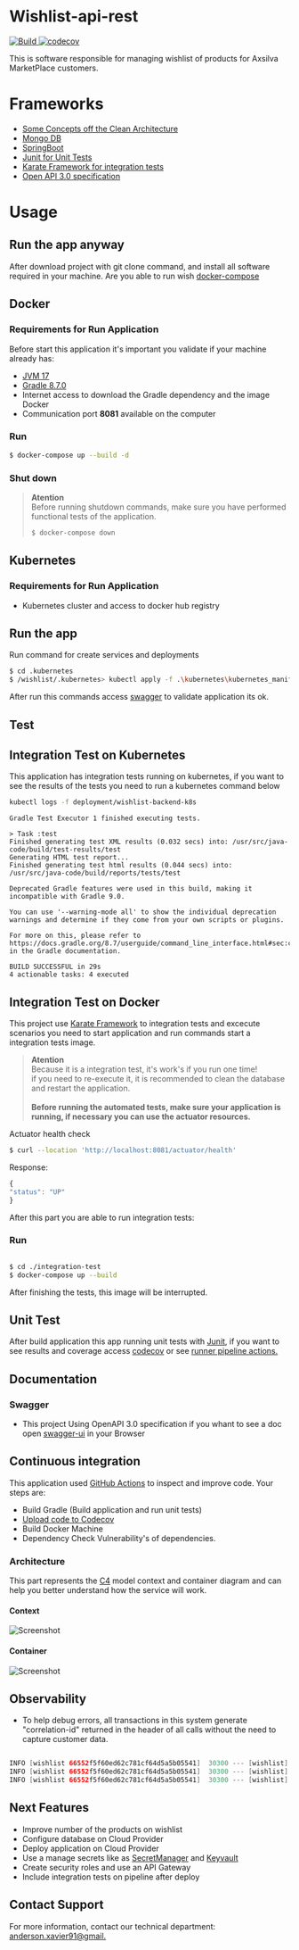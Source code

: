 # Wishlist-api-rest

<p>
    <a href="https://github.com/axsilva1991/wishlist/actions">
        <img alt="Build" src="https://github.com/axsilva1991/wishlist/actions/workflows/build.yml/badge.svg" />
    </a>
    <a href="https://codecov.io/github/axsilva1991/wishlist" >
        <img src="https://codecov.io/github/axsilva1991/wishlist/graph/badge.svg?token=2wPBRvdK5P" alt="codecov"/>
    </a>
</p>

This is software responsible for managing wishlist of products for Axsilva MarketPlace customers.

# Frameworks

* [Some Concepts off the Clean Architecture](https://www.amazon.com.br/Clean-Architecture-Craftsmans-Software-Structure/dp/0134494164)
* [Mongo DB](https://www.mongodb.com/docs/manual/tutorial/install-mongodb-community-with-docker/)
* [SpringBoot](https://docs.spring.io/spring-boot/docs/current/reference/htmlsingle/)
* [Junit for Unit Tests](https://junit.org/junit5/docs/current/user-guide/)
* [Karate Framework for integration tests](https://github.com/karatelabs/karate)
* [Open API 3.0 specification](https://swagger.io/specification/)

# Usage
## Run the app anyway
After download project with git clone command, and install all software required in your machine.
Are you able to run wish [docker-compose](https://docs.docker.com/compose/)
## Docker

### Requirements for Run Application
Before start this application it's important you validate if your machine already has:
* [JVM 17](https://www.oracle.com/java/technologies/downloads/#java17)
* [Gradle 8.7.0](https://gradle.org/install/)
* Internet access to download the Gradle dependency and the image Docker
* Communication port <b>8081</b> available on the computer

### Run
```bash
$ docker-compose up --build -d
```

### Shut down
>**Atention** <br>
> Before running shutdown commands, make sure you have performed functional tests of the application.<br>
> ```bash
> $ docker-compose down
> ```

## Kubernetes 

### Requirements for Run Application
- Kubernetes cluster and access to docker hub registry<br>

## Run the app
Run command for create services and deployments

```bash
$ cd .kubernetes
$ /wishlist/.kubernetes> kubectl apply -f .\kubernetes\kubernetes_manifest.yaml
```

After run this commands access [swagger](http://localhost:8080/api-docs/swagger-ui/index.html) to validate application its ok.



## Test
## Integration Test on Kubernetes
This application has integration tests running on kubernetes, if you want to see the results of the tests you need to run a kubernetes command below
```bash
kubectl logs -f deployment/wishlist-backend-k8s
```
```
Gradle Test Executor 1 finished executing tests.

> Task :test
Finished generating test XML results (0.032 secs) into: /usr/src/java-code/build/test-results/test
Generating HTML test report...
Finished generating test html results (0.044 secs) into: /usr/src/java-code/build/reports/tests/test

Deprecated Gradle features were used in this build, making it incompatible with Gradle 9.0.

You can use '--warning-mode all' to show the individual deprecation warnings and determine if they come from your own scripts or plugins.

For more on this, please refer to https://docs.gradle.org/8.7/userguide/command_line_interface.html#sec:command_line_warnings in the Gradle documentation.

BUILD SUCCESSFUL in 29s
4 actionable tasks: 4 executed

```

## Integration Test on Docker

This project use [Karate Framework](https://github.com/karatelabs/karate) to integration tests and excecute scenarios you need to start application and run commands start a integration tests image.

>**Atention** <br>
> Because it is a integration test, it's work's if you run one time! <br>
>if you need to re-execute it, it is recommended to clean the database and restart the application.<br><br>
> <b>Before running the automated tests, make sure your application is running, if necessary you can use the actuator resources.</b>
> <br>

Actuator health check
```bash
$ curl --location 'http://localhost:8081/actuator/health'
```
Response:
```javascript
{
"status": "UP"
}
```
After this part you are able to run integration tests:

### Run
```bash

$ cd ./integration-test
$ docker-compose up --build

```
After finishing the tests, this image will be interrupted.

## Unit Test
After build application this app running unit tests with [Junit](https://junit.org/junit5/docs/current/user-guide/), if you want to see results and coverage access [codecov](https://app.codecov.io/github/axsilva1991/wishlist) or see [runner pipeline actions.](https://github.com/axsilva1991/wishlist/actions)

## Documentation
### Swagger
- This project Using OpenAPI 3.0 specification if you whant to see a doc open [swagger-ui](http://localhost:8081/api-docs/swagger-ui/index.html) in your Browser

## Continuous integration

This application used [GitHub Actions](https://docs.github.com/en/actions) to inspect and improve code. Your steps are:
* Build Gradle (Build application and run unit tests)
* [Upload code to Codecov](https://codecov.io/github/axsilva1991/wishlist)
* Build Docker Machine
* Dependency Check Vulnerability's of dependencies.

### Architecture
This part represents the [C4](https://c4model.com/) model context and container diagram and can help you better understand how the service will work.
#### Context
![Screenshot](wishListContextDiagram.png)

#### Container
![Screenshot](wishListContainerDiagram.png)

## Observability
- To help debug errors, all transactions in this system generate "correlation-id" returned in the header of all calls without the need to capture customer data.

```java

INFO [wishlist 66552f5f60ed62c781cf64d5a5b05541]  30300 --- [wishlist] [io-8081-exec-10] [66552f5f60ed62c781cf64d5a5b05541-81cf64d5a5b05541] b.c.a.m.wishlist.web.ProductController   : GET - /v1/wishlist/products/{clientId}
INFO [wishlist 66552f5f60ed62c781cf64d5a5b05541]  30300 --- [wishlist] [io-8081-exec-10] [66552f5f60ed62c781cf64d5a5b05541-81cf64d5a5b05541] b.c.a.m.w.i.WishListInputBoundary        : WishListUseCase.getProductBy(clientId)
INFO [wishlist 66552f5f60ed62c781cf64d5a5b05541]  30300 --- [wishlist] [io-8081-exec-10] [66552f5f60ed62c781cf64d5a5b05541-81cf64d5a5b05541] b.c.a.m.w.r.impl.WishListRepositoryImpl  : WishListRepositoryImpl.getProductBy(clientId)
```
## Next Features
- Improve number of the products on wishlist
- Configure database on Cloud Provider
- Deploy application on Cloud Provider
- Use a manage secrets like as [SecretManager](https://aws.amazon.com/pt/secrets-manager/) and [Keyvault](https://azure.microsoft.com/en-us/products/key-vault)
- Create security roles and use an API Gateway
- Include integration tests on pipeline after deploy

## Contact Support
For more information, contact our technical department: <a href="mailto:matt@anderson.xavier91@gmail.">anderson.xavier91@gmail.</a>
